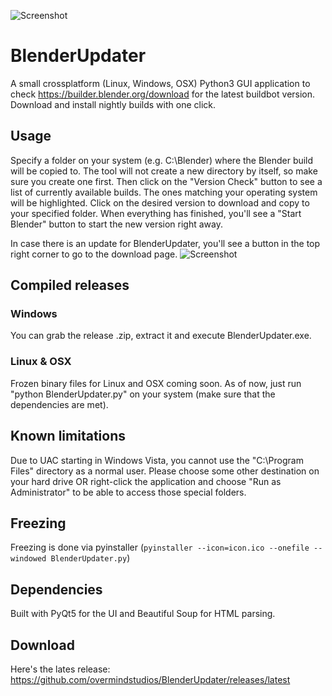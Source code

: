 ![Screenshot](https://raw.githubusercontent.com/overmindstudios/BlenderUpdater/master/screenshot.png)

# BlenderUpdater
A small crossplatform (Linux, Windows, OSX) Python3 GUI application to check https://builder.blender.org/download for
the latest buildbot version. Download and install nightly builds with one click.

## Usage
Specify a folder on your system (e.g. C:\Blender) where the Blender build will be copied to. The tool will not create a new directory by itself, so make sure you create one first.
Then click on the "Version Check" button to see a list of currently available builds. The ones matching your operating system will be highlighted. Click on the desired version to download and copy to your specified folder.
When everything has finished, you'll see a "Start Blender" button to start the new version right away.

In case there is an update for BlenderUpdater, you'll see a button in the top right corner to go to the download page.
![Screenshot](https://raw.githubusercontent.com/overmindstudios/BlenderUpdater/master/app_update.png)

## Compiled releases
### Windows
You can grab the release .zip, extract it and execute BlenderUpdater.exe.

### Linux & OSX
Frozen binary files for Linux and OSX coming soon. As of now, just run "python BlenderUpdater.py" on your system (make sure that the dependencies are met).

## Known limitations
Due to UAC starting in Windows Vista, you cannot use the "C:\Program Files\" directory as a
normal user. Please choose some other destination on your hard drive OR right-click
the application and choose "Run as Administrator" to be able to access those special folders.

## Freezing
Freezing is done via pyinstaller (`pyinstaller --icon=icon.ico --onefile --windowed BlenderUpdater.py`)

## Dependencies
Built with PyQt5 for the UI and Beautiful Soup for HTML parsing.

## Download
Here's the lates release: https://github.com/overmindstudios/BlenderUpdater/releases/latest
